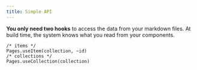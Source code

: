 ```yaml
---
title: Simple API
---
```


**You only need two hooks** to access the data from your markdown files. At build time, the system knows what you read from your components.

```rescript
/* items */
Pages.useItem(collection, ~id)
/* collections */
Pages.useCollection(collection)
```
